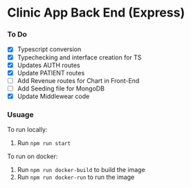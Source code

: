 # Clinic App Back End (Express)

### To Do
- [x] Typescript conversion
- [x] Typechecking and interface creation for TS
- [x] Updates AUTH routes
- [x] Update PATIENT routes
- [ ] Add Revenue routes for Chart in Front-End
- [ ] Add Seeding file for MongoDB
- [x] Update Middlewear code

### Usuage

To run locally:
1. Run `npm run start`

To run on docker:
1. Run `npm run docker-build` to build the image 
2. Run `npm run docker-run` to run the image
